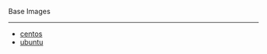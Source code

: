 Base Images 

----

- [centos](https://hub.docker.com/_/centos?tab=description&page=1)
- [ubuntu](https://hub.docker.com/_/ubuntu)
